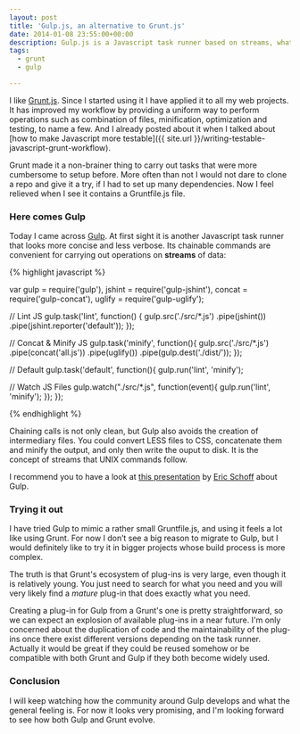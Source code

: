 ```yaml
---
layout: post
title: 'Gulp.js, an alternative to Grunt.js'
date: 2014-01-08 23:55:00+00:00
description: Gulp.js is a Javascript task runner based on streams, what can offer an advantage compared to Grunt.js. It is really worth to try it out.
tags:
  - grunt
  - gulp

---
```


I like [Grunt.js](http://gruntjs.com/). Since I started using it I have applied it to all my web projects. It has improved my workflow by providing a uniform way to perform operations such as combination of files, minification, optimization and testing, to name a few. And I already posted about it when I talked about [how to make Javascript more testable]({{ site.url }}/writing-testable-javascript-grunt-workflow).

Grunt made it a non-brainer thing to carry out tasks that were more cumbersome to setup before. More often than not I would not dare to clone a repo and give it a try, if I had to set up many dependencies. Now I feel relieved when I see it contains a Gruntfile.js file.

### Here comes Gulp

Today I came across [Gulp](http://gulpjs.com/). At first sight it is another Javascript task runner that looks more concise and less verbose. Its chainable commands are convenient for carrying out operations on **streams** of data:

{% highlight javascript %}

var gulp = require('gulp'),
    jshint = require('gulp-jshint'),
    concat = require('gulp-concat'),
    uglify = require('gulp-uglify');
 
// Lint JS
gulp.task('lint', function() {
  gulp.src('./src/*.js')
    .pipe(jshint())
    .pipe(jshint.reporter('default'));
});
 
// Concat & Minify JS
gulp.task('minify', function(){
    gulp.src('./src/*.js')
        .pipe(concat('all.js'))
        .pipe(uglify())
        .pipe(gulp.dest('./dist/'));
});
 
// Default
gulp.task('default', function(){
  gulp.run('lint', 'minify');
 
  // Watch JS Files
  gulp.watch("./src/*.js", function(event){
    gulp.run('lint', 'minify');
  });
});

{% endhighlight %}

Chaining calls is not only clean, but Gulp also avoids the creation of intermediary files. You could convert LESS files to CSS, concatenate them and minify the output, and only then write the ouput to disk. It is the concept of streams that UNIX commands follow.

I recommend you to have a look at [this presentation](http://slid.es/contra/gulp) by [Eric Schoff](https://twitter.com/eschoff) about Gulp.

### Trying it out

I have tried Gulp to mimic a rather small Gruntfile.js, and using it feels a lot like using Grunt. For now I don’t see a big reason to migrate to Gulp, but I would definitely like to try it in bigger projects whose build process is more complex.

The truth is that Grunt's ecosystem of plug-ins is very large, even though it is relatively young. You just need to search for what you need and you will very likely find a _mature_ plug-in that does exactly what you need.

Creating a plug-in for Gulp from a Grunt's one is pretty straightforward, so we can expect an explosion of available plug-ins in a near future. I'm only concerned about the duplication of code and the maintainability of the plug-ins once there exist different versions depending on the task runner. Actually it would be great if they could be reused somehow or be compatible with both Grunt and Gulp if they both become widely used.

### Conclusion

I will keep watching how the community around Gulp develops and what the general feeling is. For now it looks very promising, and I'm looking forward to see how both Gulp and Grunt evolve.